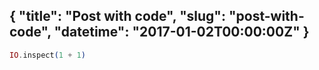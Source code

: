 {
  "title": "Post with code",
  "slug": "post-with-code",
  "datetime": "2017-01-02T00:00:00Z"
}
---
```elixir
IO.inspect(1 + 1)
```
